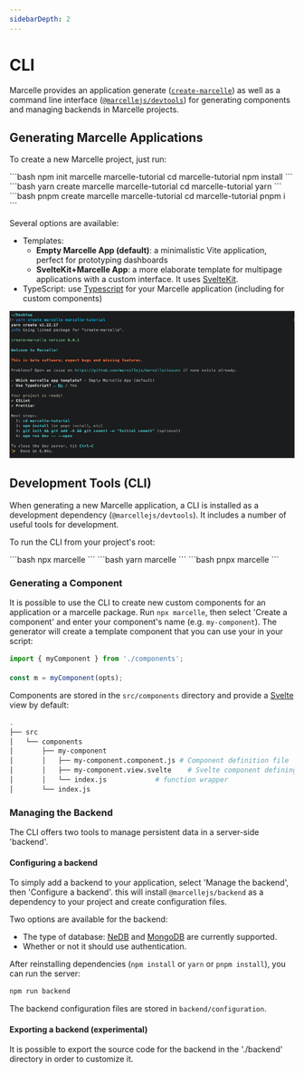 ```yaml
---
sidebarDepth: 2
---
```


# CLI

Marcelle provides an application generate ([`create-marcelle`](https://github.com/marcellejs/marcelle/tree/master/packages/create-marcelle)) as well as a command line interface ([`@marcellejs/devtools`](https://github.com/marcellejs/marcelle/tree/master/packages/devtools)) for generating components and managing backends in Marcelle projects.

## Generating Marcelle Applications

To create a new Marcelle project, just run:

<code-group>
<code-block title="npm">
```bash
npm init marcelle marcelle-tutorial
cd marcelle-tutorial
npm install
```
</code-block>

<code-block title="yarn">
```bash
yarn create marcelle marcelle-tutorial
cd marcelle-tutorial
yarn
```
</code-block>

<code-block title="pnpm">
```bash
pnpm create marcelle marcelle-tutorial
cd marcelle-tutorial
pnpm i
```
</code-block>
</code-group>

Several options are available:

- Templates:
  - **Empty Marcelle App (default)**: a minimalistic Vite application, perfect for prototyping dashboards
  - **SvelteKit+Marcelle App**: a more elaborate template for multipage applications with a custom interface. It uses [SvelteKit](https://kit.svelte.dev/).
- TypeScript: use [Typescript](https://www.typescriptlang.org/) for your Marcelle application (including for custom components)

![Screenshot of the CLI's options](./images/cli_app.png)

## Development Tools (CLI)

When generating a new Marcelle application, a CLI is installed as a development dependency (`@marcellejs/devtools`). It includes a number of useful tools for development.

To run the CLI from your project's root:

<code-group>
<code-block title="npm">
```bash
npx marcelle
```
</code-block>

<code-block title="yarn">
```bash
yarn marcelle
```
</code-block>

<code-block title="pnpm">
```bash
pnpx marcelle
```
</code-block>
</code-group>

### Generating a Component

It is possible to use the CLI to create new custom components for an application or a marcelle package. Run `npx marcelle`, then select 'Create a component' and enter your component's name (e.g. `my-component`). The generator will create a template component that you can use your in your script:

```js
import { myComponent } from './components';

const m = myComponent(opts);
```

Components are stored in the `src/components` directory and provide a [Svelte](https://svelte.dev) view by default:

```bash
.
├── src
│   └── components
│       ├── my-component
│       │   ├── my-component.component.js # Component definition file
│       │   ├── my-component.view.svelte    # Svelte component defining the component's view
│       │   └── index.js            # function wrapper
│       └── index.js
```

### Managing the Backend

The CLI offers two tools to manage persistent data in a server-side 'backend'.

#### Configuring a backend

To simply add a backend to your application, select 'Manage the backend', then 'Configure a backend'. this will install `@marcellejs/backend` as a dependency to your project and create configuration files.

Two options are available for the backend:

- The type of database: [NeDB](https://github.com/louischatriot/nedb) and [MongoDB](https://www.mongodb.com/) are currently supported.
- Whether or not it should use authentication.

After reinstalling dependencies (`npm install` or `yarn` or `pnpm install`), you can run the server:

```bash
npm run backend
```

The backend configuration files are stored in `backend/configuration`.

#### Exporting a backend (experimental)

It is possible to export the source code for the backend in the './backend' directory in order to customize it.
